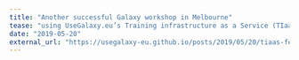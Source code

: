 ```yaml
---
title: "Another successful Galaxy workshop in Melbourne"
tease: "using UseGalaxy.eu’s Training infrastructure as a Service (TIaaS)."
date: "2019-05-20"
external_url: "https://usegalaxy-eu.github.io/posts/2019/05/20/tiaas-feedback/"
---
```

